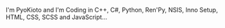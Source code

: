 I'm PyoKioto and I'm Coding in C++, C#, Python, Ren'Py, NSIS, Inno Setup, HTML, CSS, SCSS and JavaScript...
